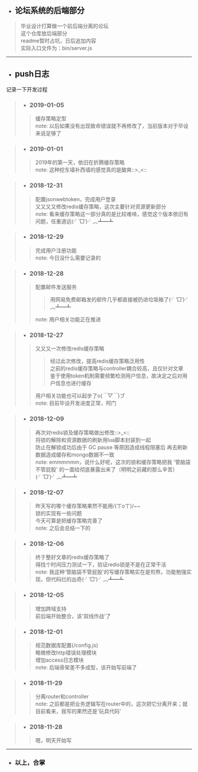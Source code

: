 - ## 论坛系统的后端部分
> 毕业设计打算做一个前后端分离的论坛</br>
> 这个仓库放后端部分</br>
> readme暂时占坑，日后追加内容</br>
> 实际入口文件为：bin/server.js
---

- ## push日志
记录一下开发过程
> - ### 2019-01-05
>> 缓存策略定型</br>
>> note: 以后如果没有出现致命错误就不再修改了，当前版本对于毕设来说足够了

> - ### 2019-01-01
>> 2019年的第一天，依旧在折腾缓存策略</br>
>> note: 这种挖东墙补西墙的感觉真的是酸爽::>_<::

> - ### 2018-12-31
>> 配置jsonwebtoken，完成用户登录</br>
>> 又又又又修改redis缓存策略，这次主要针对资源更新部分</br>
>> note: 看来缓存策略这一部分真的是比较难啃，感觉这个版本依旧有问题，任重道远(╯‵□′)╯︵┻━┻

> - ### 2018-12-29
>> 完成用户注册功能</br>
>> note: 今日没什么需要记录的

> - ### 2018-12-28
>> 配置邮件发送服务</br>
>>> 用网易免费邮箱发的邮件几乎都直接被扔进垃圾箱了(╯‵□′)╯︵┻━┻
>>
>> note: 用户相关功能正在推进</br>

> - ### 2018-12-27
>> 又又又一次修改redis缓存策略</br>
>>> 经过此次修改，提高redis缓存策略泛用性</br>
>>> 之前的redis缓存策略与controller耦合较高，且仅针对文章</br>
>>> 鉴于使用token机制需要频繁检测用户信息，故决定之后对用户信息也进行缓存</br>
>>
>> 用户相关功能也可以起步了o(*￣▽￣*)ブ</br>
>> note: 目前毕设开发进度正常，阿门

> - ### 2018-12-09
>> 再次对redis锁及缓存策略做出修改::>_<::</br>
>> 将锁的解除和资源数据的刷新用lua脚本封装到一起</br>
>> 防止在解锁成功后由于 GC pause 等原因造成线程阻塞后 再去刷新数据造成缓存和mongo数据不一致</br>
>> note: emmmmmm，说什么好呢，这次的锁和缓存策略把我 '管脑袋不管屁股' 的一面给彻底暴露出来了（明明之前藏的那么辛苦）(╯‵□′)╯︵┻━┻

> - ### 2018-12-07
>> 昨天写的哪个缓存策略果然不能用/(ㄒoㄒ)/~~</br>
>> 锁的实现有一些问题</br>
>> 今天可算是把缓存策略完善了</br>
>> note: 之后会总结一下的

> - ### 2018-12-06
>> 终于整好文章的redis缓存策略了</br>
>> 得找个时间压力测试一下，验证redis锁是不是在正常干活</br>
>> note: 我这种'管脑袋不管屁股'的写缓存策略实在是煎熬，功能勉强实现，但代码烂的出奇(╯‵□′)╯︵┻━┻

> - ### 2018-12-05
>> 增加跨域支持</br>
>> 前后端开始整合，该'双线作战'了

> - ### 2018-12-01
>> 规范数据库配置(/config.js)</br>
>> 略微修改http错误处理模块</br>
>> 增加access日志模块</br>
>> note: 后端骨架差不多成型，该开始写前端了

> - ### 2018-11-29
>> 分离router和controller</br>
>> note: 之前都是把业务逻辑写在router中的，这次把它分离开来；就目前看来，我写的果然还是'玩具代码'

> - ### 2018-11-28
>> 嗯，明天开始写
---

- ### 以上，合掌
